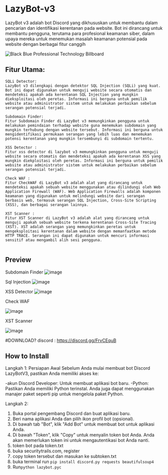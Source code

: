 # LazyBot-v3
LazyBot v3 adalah bot Discord yang dikhususkan untuk membantu dalam pencarian dan identifikasi kerentanan pada website. Bot ini dirancang untuk membantu pengguna, terutama para profesional keamanan siber, dalam upaya mereka untuk menemukan masalah keamanan potensial pada website dengan berbagai fitur canggih

![Black Blue Professional Technology Billboard](https://github.com/LazyCyberSec/LazyBot-v3/assets/51275510/2ee977d9-0e66-4395-a55f-df97df3e0a81)


## Fitur Utama:
```
SQLi Detector:
LazyBot v3 dilengkapi dengan detektor SQL Injection (SQLi) yang kuat. Bot ini dapat digunakan untuk menguji website secara otomatis dan mendeteksi apakah ada kerentanan SQL Injection yang mungkin dieksploitasi oleh peretas. Informasi ini berguna untuk pemilik website atau administrator sistem untuk melakukan perbaikan sebelum serangan potensial terjadi.

Subdomain Finder:
Fitur Subdomain Finder di LazyBot v3 memungkinkan pengguna untuk melakukan pemindaian terhadap website guna menemukan subdomain yang mungkin terhubung dengan website tersebut. Informasi ini berguna untuk mengidentifikasi permukaan serangan yang lebih luas dan menemukan potensi kerentanan yang mungkin tersembunyi di subdomain tertentu.

XSS Detector :
Fitur xss detector di lazybot v3 memungkinkan pengguna untuk menguji website secara otomatis dan mendeteksi apakah ada kerentanan XSS yang mungkin diekploitasi oleh peretas. Informasi ini berguna untuk pemilik website atau administrator sistem untuk melakukan perbaikan sebelum serangan potensial terjadi.

Check WAF :
Fitur CheckWAF di LazyBot v3 adalah alat yang dirancang untuk mendeteksi apakah sebuah website menggunakan atau dilindungi oleh Web Application Firewall (WAF). Web Application Firewalls adalah komponen keamanan yang digunakan untuk melindungi website dari serangan berbasis web, termasuk serangan SQL Injection, Cross-Site Scripting (XSS), dan berbagai serangan lainnya.

XST Scanner :
Fitur XST Scanner di LazyBot v3 adalah alat yang dirancang untuk menguji apakah sebuah website terkena kerentanan Cross-Site Tracing (XST). XST adalah serangan yang memungkinkan peretas untuk mengeksploitasi kerentanan dalam website dengan memanfaatkan metode HTTP TRACE. Serangan ini dapat digunakan untuk mencuri informasi sensitif atau mengambil alih sesi pengguna.


```
## Preview
Subdomain Finder
![image](https://github.com/LazyCyberSec/LazyBot-v3/assets/51275510/dfd8be8c-521a-4dff-be08-54e95edeba32)

Sql Injection
![image](https://github.com/LazyCyberSec/LazyBot-v3/assets/51275510/ef2022be-a923-4303-80f1-109cbceb496f)

XSS Detector 
![image](https://github.com/LazyCyberSec/LazyBot-v3/assets/51275510/73cebce1-ac19-47da-8717-5516c4419cbb)

Check WAF



![image](https://github.com/LazyCyberSec/LazyBot-v3/assets/51275510/76ad3013-e60f-41c9-b00d-5f1a0fe4d2df)

XST Scanner


![image](https://github.com/LazyCyberSec/LazyBot-v3/assets/51275510/601a874a-8173-4de1-b703-7555ab282b47)


#DOWNLOAD?
discord : https://discord.gg/FrvCEquB



## How to Install
Langkah 1: Persiapan Awal
Sebelum Anda mulai membuat bot Discord LazyBotV3, pastikan Anda memiliki akses ke:

-akun Discord Developer: Untuk membuat aplikasi bot baru.
-Python: Pastikan Anda memiliki Python terinstal. Anda juga dapat menggunakan manajer paket seperti pip untuk mengelola paket Python.

Langkah 2:
1. Buka portal pengembang Discord dan buat aplikasi baru.
2. Beri nama aplikasi Anda dan pilih ikon profil bot (opsional).
3. Di bawah tab "Bot", klik "Add Bot" untuk membuat bot untuk aplikasi Anda.
4. Di bawah "Token", klik "Copy" untuk menyalin token bot Anda. Anda akan memerlukan token ini untuk mengautentikasi bot Anda nanti.
5. token bot pada token.txt
6. buka securitytrails.com, register
7. copy token tersebut dan masukan ke subtoken.txt
8. buka terminal run ```pip install discord.py requests beautifulsoup4```
9. Run``` python lazybot.pyc ```
